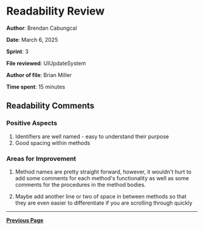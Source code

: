 # Readability Review

**Author**: Brendan Cabungcal

**Date**: March 6, 2025

**Sprint**: 3

**File reviewed**: UIUpdateSystem

**Author of file**: Brian Miller

**Time spent**: 15 minutes

## Readability Comments

### Positive Aspects

1. Identifiers are well named - easy to understand their purpose
2. Good spacing within methods

### Areas for Improvement

1. Method names are pretty straight forward, however, it wouldn't hurt to add some comments for each method's functionality
as well as some comments for the procedures in the method bodies.

2. Maybe add another line or two of space in between methods so that they are even easier to differentiate if you are
scrolling through quickly

---

[**Previous Page**](../README.md)
